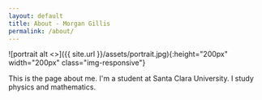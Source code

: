```yaml
---
layout: default
title: About - Morgan Gillis
permalink: /about/
---
```


![portrait alt <>]({{ site.url }}/assets/portrait.jpg){:height="200px" width="200px" class="img-responsive"}

This is the page about me. I'm a student at Santa Clara University. I study physics and mathematics.
